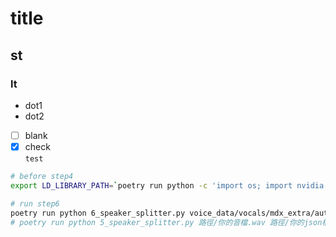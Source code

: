 # title
## st
### lt

- dot1
- dot2
- [ ] blank  
- [x] check  
`test`

```bash
# before step4
export LD_LIBRARY_PATH=`poetry run python -c 'import os; import nvidia.cublas.lib; import nvidia.cudnn.lib; print(os.path.dirname(nvidia.cublas.lib.__file__) + ":" + os.path.dirname(nvidia.cudnn.lib.__file__))'`
```

```bash
# run step6
poetry run python 6_speaker_splitter.py voice_data/vocals/mdx_extra/autobiography/vocals_mono16k.wav voice_data/output/segments_for_splitter.json 
# poetry run python 5_speaker_splitter.py 路徑/你的音檔.wav 路徑/你的json檔.json
```